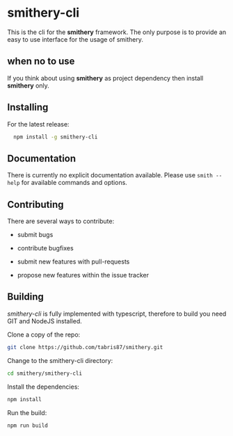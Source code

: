 # smithery-cli

This is the cli for the **smithery** framework. 
The only purpose is to provide an easy to use interface for the usage of smithery. 

## when no to use

If you think about using **smithery** as project dependency then install **smithery** only. 

## Installing

For the latest release: 
```bash
  npm install -g smithery-cli
```

## Documentation
There is currently no explicit documentation available. 
Please use ```smith --help``` for available commands and options.

## Contributing
There are several ways to contribute: 

* submit bugs
* contribute bugfixes
* submit new features with pull-requests

* propose new features within the issue tracker

## Building
*smithery-cli* is fully implemented with typescript, therefore to build you need GIT and NodeJS installed. 

Clone a copy of the repo:
```bash
git clone https://github.com/tabris87/smithery.git
```

Change to the smithery-cli directory: 
```bash
cd smithery/smithery-cli
```

Install the dependencies: 
```bash
npm install
```

Run the build:
```bash
npm run build
```